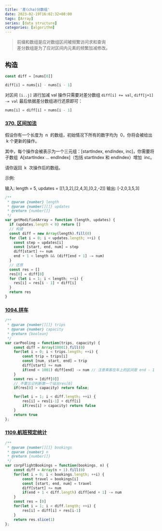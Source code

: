 ```yaml
---
title: '差(cha)分数组'
date: 2023-02-19T16:02:32+08:00
tags: [Array]
series: [data structure]
categories: [algorithm]
---
```


> 前缀和数组是应对数组区间被频繁访问求和查询  
> 差分数组是为了应对区间内元素的频繁加减修改。

## 构造

```JavaScript
const diff = [nums[0]]

diff[i] = nums[i] - nums[i - 1]
```

对区间 `[i..j]` 进行加减 val 操作只需要对差分数组 `diff[i] += val`, `diff[j+1] -= val` 最后依据差分数组进行还原即可：

```JavaScript
nums[i] = diff[i] + nums[i - 1]
```

### [370. 区间加法](https://leetcode.cn/problems/range-addition/)

假设你有一个长度为  n  的数组，初始情况下所有的数字均为  0，你将会被给出  k​​​​​​​ 个更新的操作。

其中，每个操作会被表示为一个三元组：[startIndex, endIndex, inc]，你需要将子数组  A[startIndex ... endIndex]（包括 startIndex 和 endIndex）增加  inc。

请你返回  k  次操作后的数组。

示例:

输入: length = 5, updates = [[1,3,2],[2,4,3],[0,2,-2]]
输出: [-2,0,3,5,3]

```js
/**
 * @param {number} length
 * @param {number[][]} updates
 * @return {number[]}
 */
var getModifiedArray = function (length, updates) {
  if (updates.length < 0) return []
  // 构建
  const diff = new Array(length).fill(0)
  for (let i = 0; i < updates.length; ++i) {
    const step = updates[i]
    const [start, end, num] = step
    diff[start] += num
    end + 1 < length && (diff[end + 1] -= num)
  }
  // 还原
  const res = []
  res[0] = diff[0]
  for (let i = 1; i < length; ++i) {
    res[i] = res[i - 1] + diff[i]
  }
  return res
}
```

### [1094.拼车](https://leetcode.cn/problems/car-pooling/)

```JavaScript
/**
 * @param {number[][]} trips
 * @param {number} capacity
 * @return {boolean}
 */
var carPooling = function(trips, capacity) {
    const diff = Array(10001).fill(0)
    for(let i = 0; i < trips.length; ++i) {
        const trip = trips[i]
        const [num, start, end] = trip
        diff[start] += num
        if(end < 1001) diff[end] -= num // 注意乘客在车上的区间是 end - 1 差分数组 end - 1 + 1
    }
    const res = [diff[0]]
    // 不要忘记判断第一个站台res[0]
    if(res[0] > capacity) return false;

    for(let i = 1; i < diff.length; ++i) {
        res[i] = res[i-1] + diff[i]
        if(res[i] > capacity) return false
    }
    return true
};
```

### [1109.航班预定统计](https://leetcode.cn/problems/corporate-flight-bookings/)

```JavaScript
/**
 * @param {number[][]} bookings
 * @param {number} n
 * @return {number[]}
 */
var corpFlightBookings = function(bookings, n) {
    const diff = Array(n + 1).fill(0)
    for(let i = 0; i < bookings.length; ++i) {
        const travel = bookings[i]
        const [start, end, num] = travel
        diff[start] += num
        if(end + 1 < diff.length) diff[end + 1] -= num
    }
    const res = [0]
    for(let i = 1; i < diff.length; ++i) {
        res[i] = diff[i] + res[i-1]
    }
    return res.slice(1)
};
```
